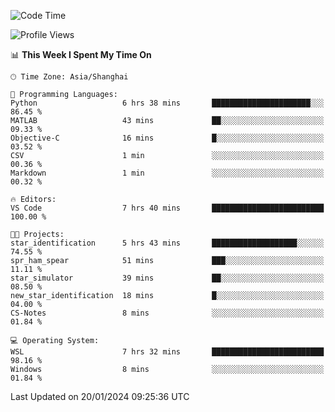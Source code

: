 <!--START_SECTION:waka-->
![Code Time](http://img.shields.io/badge/Code%20Time-1%2C455%20hrs%2016%20mins-blue)

![Profile Views](http://img.shields.io/badge/Profile%20Views-0-blue)

📊 **This Week I Spent My Time On** 

```text
🕑︎ Time Zone: Asia/Shanghai

💬 Programming Languages: 
Python                   6 hrs 38 mins       ██████████████████████░░░   86.45 % 
MATLAB                   43 mins             ██░░░░░░░░░░░░░░░░░░░░░░░   09.33 % 
Objective-C              16 mins             █░░░░░░░░░░░░░░░░░░░░░░░░   03.52 % 
CSV                      1 min               ░░░░░░░░░░░░░░░░░░░░░░░░░   00.36 % 
Markdown                 1 min               ░░░░░░░░░░░░░░░░░░░░░░░░░   00.32 % 

🔥 Editors: 
VS Code                  7 hrs 40 mins       █████████████████████████   100.00 % 

🐱‍💻 Projects: 
star_identification      5 hrs 43 mins       ███████████████████░░░░░░   74.55 % 
spr_ham_spear            51 mins             ███░░░░░░░░░░░░░░░░░░░░░░   11.11 % 
star_simulator           39 mins             ██░░░░░░░░░░░░░░░░░░░░░░░   08.50 % 
new_star_identification  18 mins             █░░░░░░░░░░░░░░░░░░░░░░░░   04.00 % 
CS-Notes                 8 mins              ░░░░░░░░░░░░░░░░░░░░░░░░░   01.84 % 

💻 Operating System: 
WSL                      7 hrs 32 mins       █████████████████████████   98.16 % 
Windows                  8 mins              ░░░░░░░░░░░░░░░░░░░░░░░░░   01.84 % 
```


 Last Updated on 20/01/2024 09:25:36 UTC
<!--END_SECTION:waka-->